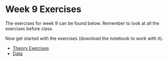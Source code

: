 # Week 9 Exercises
The exercises for week 9 can be found below. Remember to look at all the exercises before class.

Now get started with the exercises (download the notebook to work with it).

* [Theory Exercises](theory.ipynb)
* [Data](nonlinear_data.npz)

